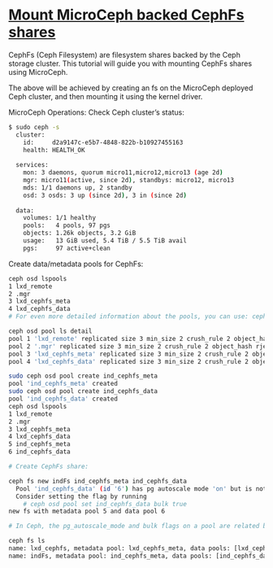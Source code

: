 # **[Mount MicroCeph backed CephFs shares](https://canonical-microceph.readthedocs-hosted.com/latest/how-to/mount-cephfs-share/)**

CephFs (Ceph Filesystem) are filesystem shares backed by the Ceph storage cluster. This tutorial will guide you with mounting CephFs shares using MicroCeph.

The above will be achieved by creating an fs on the MicroCeph deployed Ceph cluster, and then mounting it using the kernel driver.

MicroCeph Operations:
Check Ceph cluster’s status:

```bash
$ sudo ceph -s
  cluster:
    id:     d2a9147c-e5b7-4848-822b-b10927455163
    health: HEALTH_OK
 
  services:
    mon: 3 daemons, quorum micro11,micro12,micro13 (age 2d)
    mgr: micro11(active, since 2d), standbys: micro12, micro13
    mds: 1/1 daemons up, 2 standby
    osd: 3 osds: 3 up (since 2d), 3 in (since 2d)
 
  data:
    volumes: 1/1 healthy
    pools:   4 pools, 97 pgs
    objects: 1.26k objects, 3.2 GiB
    usage:   13 GiB used, 5.4 TiB / 5.5 TiB avail
    pgs:     97 active+clean

```

Create data/metadata pools for CephFs:

```bash
ceph osd lspools
1 lxd_remote
2 .mgr
3 lxd_cephfs_meta
4 lxd_cephfs_data
# For even more detailed information about the pools, you can use: ceph osd pool ls detail.

ceph osd pool ls detail
pool 1 'lxd_remote' replicated size 3 min_size 2 crush_rule 2 object_hash rjenkins pg_num 32 pgp_num 32 autoscale_mode on last_change 45 flags hashpspool,selfmanaged_snaps stripe_width 0 application rbd read_balance_score 1.31
pool 2 '.mgr' replicated size 3 min_size 2 crush_rule 2 object_hash rjenkins pg_num 1 pgp_num 1 autoscale_mode on last_change 37 flags hashpspool stripe_width 0 pg_num_max 32 pg_num_min 1 application mgr read_balance_score 3.00
pool 3 'lxd_cephfs_meta' replicated size 3 min_size 2 crush_rule 2 object_hash rjenkins pg_num 32 pgp_num 32 autoscale_mode on last_change 39 flags hashpspool stripe_width 0 pg_autoscale_bias 4 pg_num_min 16 recovery_priority 5 application cephfs read_balance_score 1.31
pool 4 'lxd_cephfs_data' replicated size 3 min_size 2 crush_rule 2 object_hash rjenkins pg_num 32 pgp_num 32 autoscale_mode on last_change 40 flags hashpspool stripe_width 0 application cephfs read_balance_score 1.03

sudo ceph osd pool create ind_cephfs_meta
pool 'ind_cephfs_meta' created
sudo ceph osd pool create ind_cephfs_data
pool 'ind_cephfs_data' created
ceph osd lspools
1 lxd_remote
2 .mgr
3 lxd_cephfs_meta
4 lxd_cephfs_data
5 ind_cephfs_meta
6 ind_cephfs_data

# Create CephFs share:

ceph fs new indFs ind_cephfs_meta ind_cephfs_data
  Pool 'ind_cephfs_data' (id '6') has pg autoscale mode 'on' but is not marked as bulk.
  Consider setting the flag by running
    # ceph osd pool set ind_cephfs_data bulk true
new fs with metadata pool 5 and data pool 6

# In Ceph, the pg_autoscale_mode and bulk flags on a pool are related but distinct. Enabling pg_autoscale_mode allows Ceph to automatically adjust the number of Placement Groups (PGs) based on usage, while the bulk flag indicates that a pool is expected to grow large and should start with a higher initial number of PGs. If a pool has pg_autoscale_mode enabled but is not marked as bulk, the autoscaler will initially start with a minimal number of PGs and add more as needed based on usage. 

ceph fs ls
name: lxd_cephfs, metadata pool: lxd_cephfs_meta, data pools: [lxd_cephfs_data ]
name: indFs, metadata pool: ind_cephfs_meta, data pools: [ind_cephfs_data ]
```
